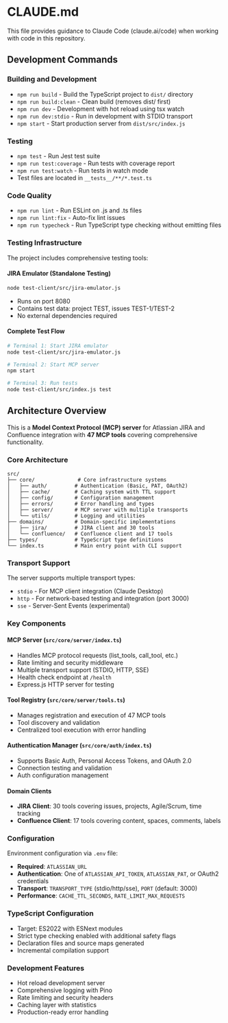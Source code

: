 # CLAUDE.md

This file provides guidance to Claude Code (claude.ai/code) when working with code in this repository.

## Development Commands

### Building and Development
- `npm run build` - Build the TypeScript project to `dist/` directory
- `npm run build:clean` - Clean build (removes dist/ first)
- `npm run dev` - Development with hot reload using tsx watch
- `npm run dev:stdio` - Run in development with STDIO transport
- `npm start` - Start production server from `dist/src/index.js`

### Testing
- `npm test` - Run Jest test suite
- `npm run test:coverage` - Run tests with coverage report
- `npm run test:watch` - Run tests in watch mode
- Test files are located in `__tests__/**/*.test.ts`

### Code Quality
- `npm run lint` - Run ESLint on .js and .ts files
- `npm run lint:fix` - Auto-fix lint issues
- `npm run typecheck` - Run TypeScript type checking without emitting files

### Testing Infrastructure
The project includes comprehensive testing tools:

#### JIRA Emulator (Standalone Testing)
```bash
node test-client/src/jira-emulator.js
```
- Runs on port 8080
- Contains test data: project TEST, issues TEST-1/TEST-2
- No external dependencies required

#### Complete Test Flow
```bash
# Terminal 1: Start JIRA emulator
node test-client/src/jira-emulator.js

# Terminal 2: Start MCP server  
npm start

# Terminal 3: Run tests
node test-client/src/index.js test
```

## Architecture Overview

This is a **Model Context Protocol (MCP) server** for Atlassian JIRA and Confluence integration with **47 MCP tools** covering comprehensive functionality.

### Core Architecture
```
src/
├── core/              # Core infrastructure systems
│   ├── auth/         # Authentication (Basic, PAT, OAuth2)
│   ├── cache/        # Caching system with TTL support
│   ├── config/       # Configuration management
│   ├── errors/       # Error handling and types
│   ├── server/       # MCP server with multiple transports
│   └── utils/        # Logging and utilities
├── domains/          # Domain-specific implementations
│   ├── jira/         # JIRA client and 30 tools
│   └── confluence/   # Confluence client and 17 tools
├── types/            # TypeScript type definitions
└── index.ts          # Main entry point with CLI support
```

### Transport Support
The server supports multiple transport types:
- `stdio` - For MCP client integration (Claude Desktop)
- `http` - For network-based testing and integration (port 3000)
- `sse` - Server-Sent Events (experimental)

### Key Components

#### MCP Server (`src/core/server/index.ts`)
- Handles MCP protocol requests (list_tools, call_tool, etc.)
- Rate limiting and security middleware
- Multiple transport support (STDIO, HTTP, SSE)
- Health check endpoint at `/health`
- Express.js HTTP server for testing

#### Tool Registry (`src/core/server/tools.ts`)
- Manages registration and execution of 47 MCP tools
- Tool discovery and validation
- Centralized tool execution with error handling

#### Authentication Manager (`src/core/auth/index.ts`)
- Supports Basic Auth, Personal Access Tokens, and OAuth 2.0
- Connection testing and validation
- Auth configuration management

#### Domain Clients
- **JIRA Client**: 30 tools covering issues, projects, Agile/Scrum, time tracking
- **Confluence Client**: 17 tools covering content, spaces, comments, labels

### Configuration
Environment configuration via `.env` file:
- **Required**: `ATLASSIAN_URL` 
- **Authentication**: One of `ATLASSIAN_API_TOKEN`, `ATLASSIAN_PAT`, or OAuth2 credentials
- **Transport**: `TRANSPORT_TYPE` (stdio/http/sse), `PORT` (default: 3000)
- **Performance**: `CACHE_TTL_SECONDS`, `RATE_LIMIT_MAX_REQUESTS`

### TypeScript Configuration
- Target: ES2022 with ESNext modules
- Strict type checking enabled with additional safety flags
- Declaration files and source maps generated
- Incremental compilation support

### Development Features
- Hot reload development server
- Comprehensive logging with Pino
- Rate limiting and security headers
- Caching layer with statistics
- Production-ready error handling